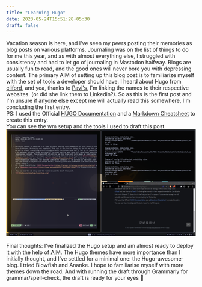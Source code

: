 ```yaml
---
title: "Learning Hugo"
date: 2023-05-24T15:51:28+05:30
draft: false 
---
```

Vacation season is here, and I've seen my peers posting their memories as blog posts on various platforms. Journaling was on the list of things to do for me this year, and as with almost everything else, I struggled with consistency and had to let go of journaling in Mastodon halfway. Blogs are usually fun to read, and the good ones will never bore you with depressing content. The primary AIM of setting up this blog post is to familiarize myself with the set of tools a developer should have. I heard about Hugo from [cliford](https://cliford.net/), and yea, thanks to [Pavi's](https://pavithra.dev/), I'm linking the names to their respective websites. (or did she link them to Linkedin?). So as this is the first post and I'm unsure if anyone else except me will actually read this somewhere, I'm concluding the first entry.\
PS: I used the Official [HUGO Documentation](https://gohugo.io/categories/getting-started) and a [Markdown Cheatsheet](https://www.markdownguide.org/cheat-sheet/) to create this entry.\
 You can see the wm setup and the tools I used to draft this post.
![](/Posts/LearningHugo/learnHugo.png)

Final thoughts: I've finalized the Hugo setup and am almost ready to deploy it with the help of [AIM](https://aravindim.github.io/). The Hugo themes have more importance than I initially thought, and I've settled for a minimal one: the Hugo-awesome-blog. I tried Blowfish and Ananke. I hope to familiarise myself with more themes down the road. And with running the draft through Grammarly for grammar/spell-check, the draft is ready for your eyes 👀

